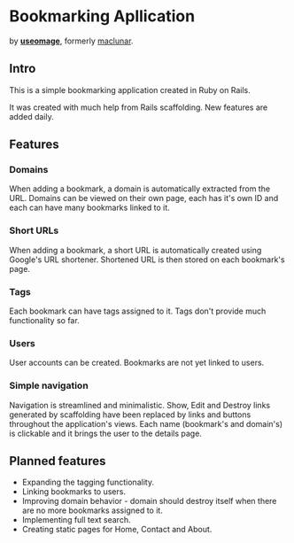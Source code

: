 # Bookmarking Apllication
by [**useomage**](https://github.com/useomage), formerly
[maclunar](https://github.com/maclunar).

## Intro
This is a simple bookmarking application created in Ruby on Rails.

It was created with much help from Rails scaffolding.
New features are added daily.

## Features

### Domains
When adding a bookmark, a domain is automatically extracted from the URL.
Domains can be viewed on their own page, each has it's own ID and each can
have many bookmarks linked to it.

### Short URLs
When adding a bookmark, a short URL is automatically created using Google's
URL shortener. Shortened URL is then stored on each bookmark's page.

### Tags
Each bookmark can have tags assigned to it.
Tags don't provide much functionality so far.

### Users
User accounts can be created.
Bookmarks are not yet linked to users.

### Simple navigation
Navigation is streamlined and minimalistic.
Show, Edit and Destroy links generated by scaffolding have been replaced by
links and buttons throughout the application's views.
Each name (bookmark's and domain's) is clickable and it brings the user to
the details page.

## Planned features
* Expanding the tagging functionality.
* Linking bookmarks to users.
* Improving domain behavior - domain should destroy itself when there are no
  more bookmarks assigned to it.
* Implementing full text search.
* Creating static pages for Home, Contact and About.
